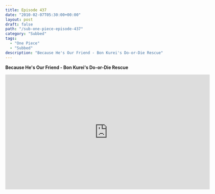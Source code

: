 ```yaml
---
title: Episode 437
date: "2010-02-07T05:30:00+00:00"
layout: post
draft: false
path: "/sub-one-piece-episode-437"
category: "Subbed"
tags:
  - "One Piece"
  - "Subbed"
description: "Because He's Our Friend - Bon Kurei's Do-or-Die Rescue"
---
```


**Because He's Our Friend - Bon Kurei's Do-or-Die Rescue**

<iframe width="640" height="360" src="https://www.rapidvideo.com/e/G6GJ53T8ER" frameborder="0" marginwidth=0 marginheight=0 scrolling=no allowfullscreen></iframe>

